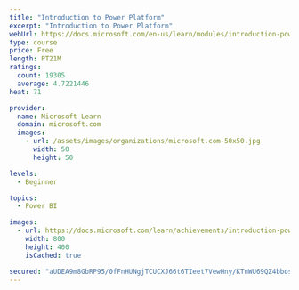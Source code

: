 ```yaml
---
title: "Introduction to Power Platform"
excerpt: "Introduction to Power Platform"
webUrl: https://docs.microsoft.com/en-us/learn/modules/introduction-power-platform/
type: course
price: Free
length: PT21M
ratings:
  count: 19305
  average: 4.7221446
heat: 71

provider:
  name: Microsoft Learn
  domain: microsoft.com
  images:
    - url: /assets/images/organizations/microsoft.com-50x50.jpg
      width: 50
      height: 50

levels:
  - Beginner

topics:
  - Power BI

images:
  - url: https://docs.microsoft.com/learn/achievements/introduction-power-platform-social.png
    width: 800
    height: 400
    isCached: true

secured: "aUDEA9m8GbRP95/0fFnHUNgjTCUCXJ66t6TIeet7VewHny/KTnWU69QZ4bbosgSYwGnZjgWBOLi2HJXmwzfkIMiI4q+7wFq7aG/fI/wFi0Ex5OBJsvXWqMySpS1Cg6ocwWi5mKLH0kUYk0NpmYDGcuUPegksbCIqxPKa/vi00EBGLw5cPpXGNRrz0xrxgcIUKxjywskQccLZZsEwSDMrTc3OdRzcu3xg6s6YodXbzPsc8vgvln7C/1NjslLocYKCYC+xM3hLspexsJOlS4Xw8QwmVDrywsdYtQq057MpPCyxrr5HKSu2njIxbh4/Z05+6TOlbTT11hZJ+k35mdGAOgTETXyNKjvn/zN7v/imVk+2lsiCWr5wmPCxGa08BmA58SF2dWpkpAwlrXvZkHSI7SzIwZgWqw/naeO/kxyxJ5ZNOkFUR3vTpvXHvt+8LkMl;5jt0g3p1RiHAcGuhgrzRow=="
---
```


